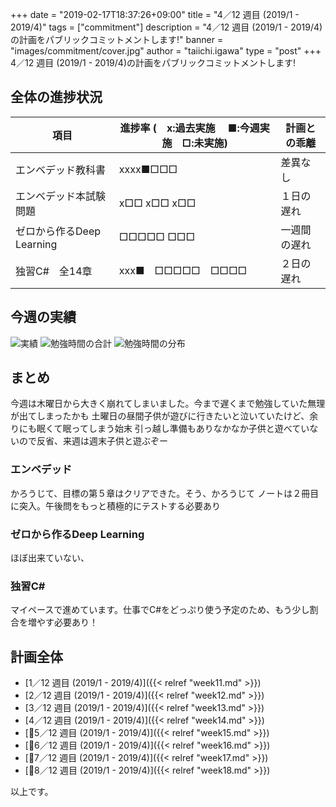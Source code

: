 +++
date = "2019-02-17T18:37:26+09:00"
title = "4／12 週目 (2019/1 - 2019/4)"
tags = ["commitment"]
description = "4／12 週目 (2019/1 - 2019/4)の計画をパブリックコミットメントします!"
banner = "images/commitment/cover.jpg"
author = "taiichi.igawa"
type = "post"
+++
4／12 週目 (2019/1 - 2019/4)の計画をパブリックコミットメントします!
<!-- more -->

## 全体の進捗状況

| 項目                  | 進捗率 (　x:過去実施　 ■:今週実施　□:未実施) | 計画との乖離 |
|---------------------|-----------------------------|--------|
| エンベデッド教科書           | xxxx■□□□                    | 差異なし   |
| エンベデッド本試験問題         | x□□ x□□ x□□                 | １日の遅れ  |
| ゼロから作るDeep Learning | □□□□□ □□□                   | 一週間の遅れ |
| 独習C\#　全14章          | xxx■　□□□□□　□□□□             | ２日の遅れ  |

## 今週の実績
![実績](/images/commitment/week14/week14_done.JPG)
![勉強時間の合計](/images/commitment/week14/week14_circle.png)
![勉強時間の分布](/images/commitment/week14/week14_chart.png)

## まとめ
今週は木曜日から大きく崩れてしまいました。今まで遅くまで勉強していた無理が出てしまったかも
土曜日の昼間子供が遊びに行きたいと泣いていたけど、余りにも眠くて眠ってしまう始末
引っ越し準備もありなかなか子供と遊べていないので反省、来週は週末子供と遊ぶぞー

### エンベデッド
かろうじて、目標の第５章はクリアできた。そう、かろうじて
ノートは２冊目に突入。午後問をもっと積極的にテストする必要あり

### ゼロから作るDeep Learning
ほぼ出来ていない、

### 独習C\#
マイペースで進めています。仕事でC\#をどっぷり使う予定のため、もう少し割合を増やす必要あり！

## 計画全体
* [1／12 週目 (2019/1 - 2019/4)]({{< relref "week11.md" >}})
* [2／12 週目 (2019/1 - 2019/4)]({{< relref "week12.md" >}})
* [3／12 週目 (2019/1 - 2019/4)]({{< relref "week13.md" >}})
* [4／12 週目 (2019/1 - 2019/4)]({{< relref "week14.md" >}})
* [5／12 週目 (2019/1 - 2019/4)]({{< relref "week15.md" >}})
* [6／12 週目 (2019/1 - 2019/4)]({{< relref "week16.md" >}})
* [7／12 週目 (2019/1 - 2019/4)]({{< relref "week17.md" >}})
* [8／12 週目 (2019/1 - 2019/4)]({{< relref "week18.md" >}})

以上です。
